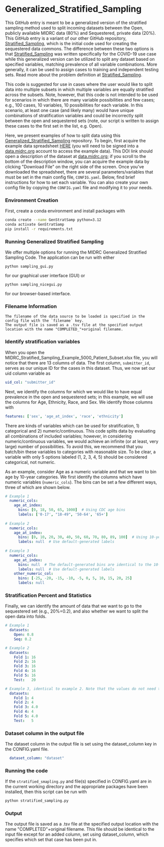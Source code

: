 # Generalized_Stratified_Sampling

This GitHub entry is meant to be a generalized version of the stratified sampling method used to split incoming datasets between the Open, publicly available MIDRC data (80%) and Sequestered, private data (20%).  This GitHub entry is a variant of our other GitHub repository, [Stratified_Sampling](https://github.com/MIDRC/Stratified_Sampling), which is the initial code used for creating the sequestered data commons.  The difference between these two options is that [Stratified_Sampling](https://github.com/MIDRC/Stratified_Sampling) was written specifically for the COVID-19 use case while this generalized version can be utilized to split any dataset based on specified variables, matching prevalence of all variable combinations.  More generally, it can be used to assign cases to training and independent testing sets.  Read more about the problem definition at [Stratified_Sampling](https://github.com/MIDRC/Stratified_Sampling).

This code is suggested for use in cases where the user would like to split data into multiple subsets in which multiple variables are equally stratified across the subsets.  Note, however, that this code is not intended to be used for scenarios in which there are many variable possibilities and few cases; e.g., 100 cases, 10 variables, 10 possibilities for each variable.  In this scenario, at least one case (and likely many) would have unique combinations of stratification variables and could be incorrectly split between the open and sequestered sets (note, our script is written to assign these cases to the first set in the list, e.g. Open).

Here, we present examples of how to split data using this [Generalized_Stratified_Sampling](https://github.com/MIDRC/Generalized_Stratified_Sampling) repository.  To begin, first acquire the example data spreadsheet [HERE](https://doi.org/10.60701/P67C-YW55) (you will need to be signed into a [data.midrc.org](https://data.midrc.org) account to access the example data).  This DOI link should open a description of the dataset at [data.midrc.org](https://data.midrc.org); if you scroll to the bottom of the description window, you can acquire the example data by clicking "Download File" on the right side of the screen.  Once you've downloaded the spreadsheet, there are several parameters/variables that must be set in the main config file, `CONFIG.yaml`.  Below, find brief instructions for how to set each variable. You can also create your own config file by copying the `CONFIG.yaml` file and modifying it to your needs.
### Environment Creation
First, create a conda environment and install packages with 
```bash
conda create --name GenStratSamp python=3.12
conda activate GenStratSamp
pip install -r requirements.txt
```

### Running Generalized Stratified Sampling
We offer multiple options for running the MIDRC Generalized Stratified Sampling Code.  The application can be run with either
```
python sampling_gui.py
```
for our graphical user interface (GUI) or
```
python sampling_nicegui.py
```
for our browser-based interface.

### Filename Information
```
The filename of the data source to be loaded is specified in the config file with the `filename` key.
The output file is saved as a .tsv file at the specified output location with the name "COMPLETED_"+original filename.
```

### Identify stratification variables
When you open the MIDRC_Stratified_Sampling_Example_5000_Patient_Subset.xlsx file, you will notice that there are 13 columns of data.  The first column, `submitter_id`, serves as our unique ID for the cases in this dataset.  Thus, we now set our uid column variable as
```yaml
uid_col: "submitter_id"
```

Next, we identify the columns for which we would like to have equal prevalence in the open and sequestered sets; in this example, we will use the columns for Age, Ethnicity, Race, and Sex.  We identify those columns with 
```yaml
features: ['sex', 'age_at_index', 'race', 'ethnicity']
```

There are kinds of variables which can be used for stratification, 1) categorical and 2) numeric/continuous.  This code splits data by evaluating all combinations of included variables; however, in considering numeric/continuous variables, we would achieve an infinite (or at least, very large) number of possibilities.  To avoid this, we recommend that you batch/bin these variables to categories with reasonable size.  To be clear, a variable with only 5 options labeled (1, 2, 3, 4, 5) should be considered categorical, not numeric.  

As an example, consider Age as a numeric variable and that we want to bin age by 10-year categories.  We first identify the columns which have numeric variables (`numeric_cols`).  The bins can be set a few different ways, three of which are shown below.
```yaml
# Example 1
  numeric_cols:
    age_at_index:
      bins: [0, 18, 50, 65, 1000]  # Using CDC age bins
      labels: ['0-17', "18-49", '50-64', '65+']
      
# Example 2
  numeric_cols:
    age_at_index:
      bins: [0, 10, 20, 30, 40, 50, 60, 70, 80, 89, 100]  # Using 10-year age bins
      labels: null  # Use default-generated labels
      
# Example 3      
  numeric_cols:
    age_at_index:
      bins: null  # The default-generated bins are identical to the 10-year age bins above
      labels: null  # Use default-generated labels
    other_numeric_col:
      bins: [-25, -20, -15, -10, -5, 0, 5, 10, 15, 20, 25]
      labels: null
```

### Stratification Percent and Statistics
Finally, we can identify the amount of data that we want to go to the sequestered set (e.g., 20%=0.2), and also whether we want to split the open data into folds.
```yaml
# Example 1
  datasets:
    Open: 0.8
    Seq: 0.2

# Example 2
  datasets:
    Fold 1: 16
    Fold 2: 16
    Fold 3: 16
    Fold 4: 16
    Fold 5: 16
    Test:   20

# Example 3, identical to example 2. Note that the values do not need to add up to 1 or 100.
  datasets:
    Fold 1: 4
    Fold 2: 4
    Fold 3: 4.0
    Fold 4: 4
    Fold 5: 4.0
    Test:   5
```

### Dataset column in the output file
The dataset column in the output file is set using the dataset_column key in the CONFIG.yaml file.
```yaml
  dataset_column: "dataset"
```

### Running the code
If the `stratified_smapling.py` and file(s) specified in CONFIG.yaml are in the current working directory and the appropriate packages have been installed, then this script can be run with 
```bash
python stratified_sampling.py
```

### Output
The output file is saved as a .tsv file at the specified output location with the name "COMPLETED"+original filename.  This file should be identical to the input file except for an added column, set using dataset_column, which specifies which set that case has been put in.  
